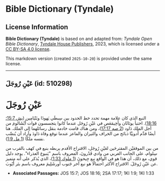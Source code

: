 # Bible Dictionary (Tyndale)

## License Information

**Bible Dictionary (Tyndale)** is based on and adapted from: _Tyndale Open Bible Dictionary_, [Tyndale House Publishers](https://tyndaleopenresources.com/), 2023, which is licensed under a [CC BY-SA 4.0 license](https://creativecommons.org/licenses/by-sa/4.0/legalcode.en).

This markdown version (created `2025-10-20`) is provided under the same license.



--------------------------------

## عَيْنِ رُوجَلَ (id: 510298)

عَيْنِ رُوجَلَ
==============

النبع الذي كان علامة مهمة تحدد خط الحدود بين سِبطَي يَهوذَا وبَنْيَامِين ([يش 15:7؛](https://ref.ly/Josh15:7) [18:16](https://ref.ly/Josh18:16)). اختبأ يونَاثَان وأَخِيمَعَص في عَيْنِ رُوجَل عندما كانوا يتجسسون قوات أَبْشَالومَ من أجل الملِك دَاود ([2 صم 17:17](https://ref.ly/2Sam17:17))، ومن هناك قامت خادمة بنقل رسائلهما إلى الملك. هنا أيضًا قدَّم أَدونِيَّا ذبائح من الخراف والثيران والماعز عندما توقع وفاة دَاودَ وأراد أن يُنصِّب نفسه ملكًا ([1 مل 1:9](https://ref.ly/1Kgs1:9)).

من بين الموقعَيْن المقترحَين لعَيْنِ رُوجَل، الاقتراح الأقدم يربطه بنبع في كهف بالقرب من سِلوام، على الجانب الغربي من وادي قَدْرونَ، المعروف باسم "يَنبوع العذراء". يوجد دليل قوي، مع ذلك، أن هذا هو في الواقع نبع جِيحونَ ([1 ملوك 1:33](https://ref.ly/1Kgs1:33))، الذي يُذكر على أنه متميز عن عَيْنِ رُوجَلَ. الاقتراح الأكثر احتمالًا هو نبع آخر جَنوب أورشَلِيمَ معروف باسم بئر أَيّوبَ.

* **Associated Passages:** JOS 15:7; JOS 18:16; 2SA 17:17; 1KI 1:9; 1KI 1:33

